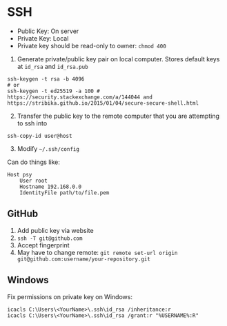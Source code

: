 # SSH

- Public Key: On server
- Private Key: Local
- Private key should be read-only to owner: `chmod 400`

1. Generate private/public key pair on local computer. Stores default
   keys at `id_rsa` and `id_rsa.pub`

```
ssh-keygen -t rsa -b 4096
# or
ssh-keygen -t ed25519 -a 100 # https://security.stackexchange.com/a/144044 and https://stribika.github.io/2015/01/04/secure-secure-shell.html
```

2. Transfer the public key to the remote computer that you are
   attempting to ssh into

```
ssh-copy-id user@host
```

3. Modify `~/.ssh/config`

Can do things like:

```
Host psy
    User root
    Hostname 192.168.0.0
    IdentityFile path/to/file.pem
```

## GitHub

1. Add public key via website
2. `ssh -T git@github.com`
3. Accept fingerprint
4. May have to change remote: `git remote set-url origin git@github.com:username/your-repository.git`


## Windows

Fix permissions on private key on Windows:

```
icacls C:\Users\<YourName>\.ssh\id_rsa /inheritance:r
icacls C:\Users\<YourName>\.ssh\id_rsa /grant:r "%USERNAME%:R"
```
